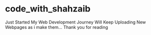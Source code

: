 # code_with_shahzaib
Just Started My Web Development Journey Will Keep Uploading New Webpages as i make them... Thank you for reading

